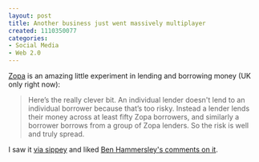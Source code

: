 ```yaml
--- 
layout: post
title: Another business just went massively multiplayer
created: 1110350077
categories: 
- Social Media
- Web 2.0
---
```

<p><a href="http://www.zopa.com">Zopa</a> is an amazing little experiment in lending and borrowing money (UK only right now):</p>

<blockquote>
Here’s the really clever bit. An individual lender doesn't lend to an individual borrower because that’s too risky. Instead a lender lends their money across at least fifty Zopa borrowers, and similarly a borrower borrows from a group of Zopa lenders. So the risk is well and truly spread.
</blockquote>

<p>I saw it <a href="http://sippey.typepad.com/filtered/2005/03/zopa.html">via sippey</a> and liked <a href="http://www.benhammersley.com/weblog/2005/03/09/zopa_rhymes_with_future_shock.html">Ben Hammersley's comments on it</a>.</p>
